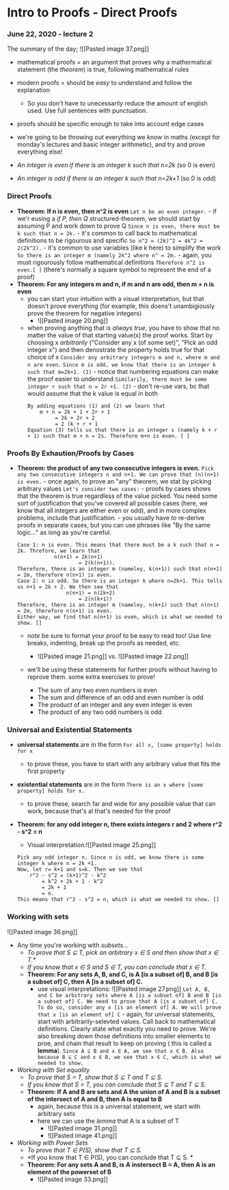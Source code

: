 # Intro to Proofs - Direct Proofs
### June 22, 2020 - lecture 2

The summary of the day; 
![[Pasted image 37.png]]

- mathematical proofs = an argument that proves why a mathermatical statement (the *theorem*) is true, following mathematical rules 
- modern proofs = should be *easy* to understand and follow the explanation 
	- So you don't have to unecessarily reduce the amount of english used. Use full sentences with punctuation.
- proofs should be specific enough to take into account edge cases

- we're going to be throwing out everything we know in maths (except for monday's lectures and basic integer arithmetic), and try and prove everything else!
- *An integer is even if there is an integer k such that n=2k* (so 0 is even)
- *An integer is odd if there is an integer k such that n=2k+1* (so 0 is odd)

### Direct Proofs
- **Theorem: If n is even, then n^2 is even**
	`Let n be an even integer.` - if we'r eusing a *if P, then Q* structured-theorem, we should start by assuming P and work down to prove Q
	`Since n is even, there must be k such that n = 2k.` - it's common to call back to mathematical definitions to be rigourous and specific
	`So n^2 = (2k)^2 = 4k^2 = 2(2k^2).` - it's common to use variables (like k here) to simplify the work
	`So there is an integer m (namely 2k^2 where n^ = 2m.` - again, you must rigourously follow mathematical definitions
	`Therefore n^2 is even.[ ]` (there's normally a square symbol to represent the end of a proof)
- **Theorem: For any integers m and n, if m and n are odd, then m + n is even**
	- you can start your intuition with a visual interpretation, but that doesn't prove everything (for example, this doens't unambigiously prove the theorem for negative integers)
		- ![[Pasted image 20.png]]
	- when proving anything that is *always true*, you have to show that no matter the value of that starting value(x) the proof works. Start by choosing x *arbitrarily* ("Consider any x (of some set)", "Pick an odd integer x") and then denostrate the property holds true for that choice of x
	`Consider any arbitrary integers m and n, where m and n are even.`
	`Since m is odd, we know that there is an integer k such that m=2k+1. (1)` - notice that numbering equations can make the proof easier to understand
	`Similarily, there must be some integer r such that n = 2r +1. (2)` - don't re-use vars, bc that would assume that the k value is equal in both
		```
		By adding equations (1) and (2) we learn that 
			m + n = 2k + 1 + 2r + 1
				 = 2k + 2r + 2
				 = 2 (k + r + 1
		Equation (3) tells us that there is an integer s (namely k + r + 1) such that m + n = 2s. Therefore m+n is even. [ ]
		```
	
### Proofs By Exhaution/Proofs by Cases
- **Theorem: the product of any two consecutive integers is even.**
	`Pick any two consecutive integers n and n+1. We can prove that (n)(n+1) is even.` - once again, to prove an "any" theorem, we stat by picking arbitrary values
	`Let's consider two cases:` - proofs by cases shows that the theorem is true regardless of the value picked. You need some sort of justification that you've covered all possible cases (here, we know that all integers are either even or odd), and in more complex problems, include that justification.
		- you usually have to re-derive proofs in separate cases, but you can use phrases like "By the same logic..." as long as you're careful.
	```
	Case 1: n is even. This means that there must be a k such that n = 2k. Threfore, we learn that
				n(n+1) = 2k(n+1)
						= 2(k(n+1)).
	Therefore, there is an integer m (nameley, k(n+1)) such that n(n+1) = 2m, therefore n(n+1) is even.
	Case 2: n is odd. So there is an integer k where n=2k+1. This tells us n+1 = 2k + 2. We then see that 
					n(n+1) = n(2k+2)
						= 2(n(k+1))
	Therefore, there is an integer m (nameley, n(k+1) such that n(n+1) = 2m, therefore n(n+1) is even. 
	Either way, we find that n(n+1) is even, which is what we needed to show. []
	```
	- *note* be sure to format your proof to be easy to read too! Use line breaks, indenting, break up the proofs as needed, etc.
		- ![[Pasted image 21.png]] vs. ![[Pasted image 22.png]]
	
	- we'll be using these statements for further proofs without having to reprove them. some extra exercises to prove!
		- The sum of any two even numbers is even
		- The sum and difference of an odd and even number is odd
		- The product of an integer and any even integer is even
		- The product of any two odd numbers is odd


### Universal and Existential Statements
- **universal statements** are in the form `For all x, [some property] holds for x`
	- to prove these, you have to start with any arbitrary value that fits the first property
- **existential statements** are in the form `There is an x where [some property] holds for x.`
	- to prove these, search far and wide for any possible value that can work, because that's al that's needed for the proof

- **Theorem: for any odd integer n, there exists integers r and 2 where r^2 - s^2 = n**
	- Visual interpretation:![[Pasted image 25.png]]
	```
	Pick any odd integer n. Since n is odd, we know there is some integer k where n = 2k +1.
	Now, let r= k+1 and s=k. Then we see that
		r^2 - s^2 = (k+1)^2 - k^2
			= k^2 + 2k + 1 - k^2
			= 2k + 1
			= n.
	This means that r^2 - s^2 = n, which is what we needed to show. []
	```


### Working with sets
![[Pasted image 36.png]]
- Any time you're working with *subsets*...
	- *To prove that S ⊆ T, pick an arbitrary x ∈ S and then show that x ∈ T.**
	- *If you know that x ∈ S and S ∈ T, you can conclude that x ∈ T.*
	- **Theorem: For any sets A, B, and C, is A [is a subset of] B, and B [is a subset of] C, then A [is a subset of] C.**
		- use visual interpretations: ![[Pasted image 27.png]]
		`Let A, B, and C be arbitrary sets where A [is a subset of] B and B [is a subset of] C. We need to prove that A [is a subset of] C. To do so, consider any x [is an element of] A. We will prove that x [is an element of] C` - again, for universal statements, start with arbitrarily-selevted values. Call back to mathematical definitions. Clearly state what exactly you need to prove. We're also breaking down those definitions into smaller elements to proe, and chain that result to keep on proving ( this is called a **lemma**). 
		`Since A ⊆ B and x ∈ A, we see that x ∈ B. Also because B ⊆ C and x ∈ B, we see that x ∈ C, which is what we needed to show. `
- *Working with Set equality*
	- *To prove that S = T, show that S ⊆ T and T ⊆ S.*
	- *If you know that S = T, you can conclude that S ⊆ T and T ⊆ S.*
	- **Theorem: If A and B are sets and A the union of A and B is a subset of the intersect of A and B, then A is equal to B**	 
		- again, because this is a universal statement, we start with arbitrary sets
		- here we can use the *lemma* that A is a subset of T
			- ![[Pasted image 31.png]]
			- ![[Pasted image 41.png]]
- *Working with Power Sets*
	- *To prove that T ∈ P(S), show that T ⊆ S.*
	- *If you know that T ∈ P(S), you can conclude that T ⊆ S. *
	- **Theorem: For any sets A and B, is A instersect B = A, then A is an element of the powerset of B**
		- ![[Pasted image 33.png]]
	
		
		
		
		
		
		
		
		
		
		
		
		
		
		
		
		